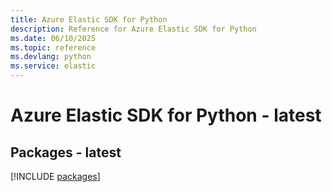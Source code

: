 ```yaml
---
title: Azure Elastic SDK for Python
description: Reference for Azure Elastic SDK for Python
ms.date: 06/10/2025
ms.topic: reference
ms.devlang: python
ms.service: elastic
---
```

# Azure Elastic SDK for Python - latest
## Packages - latest
[!INCLUDE [packages](elastic-index.md)]